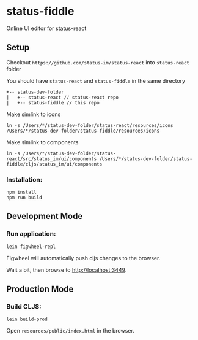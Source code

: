 # status-fiddle

Online UI editor for status-react

## Setup

Checkout `https://github.com/status-im/status-react` into `status-react` folder 

You should have `status-react` and `status-fiddle` in the same directory

```
+-- status-dev-folder
|   +-- status-react // status-react repo 
|   +-- status-fiddle // this repo

```

Make simlink to icons  

```
ln -s /Users/*/status-dev-folder/status-react/resources/icons /Users/*/status-dev-folder/status-fiddle/resources/icons
```

Make simlink to components  

```
ln -s /Users/*/status-dev-folder/status-react/src/status_im/ui/components /Users/*/status-dev-folder/status-fiddle/cljs/status_im/ui/components
```

### Installation:

```
npm install
npm run build
```

## Development Mode

### Run application:

```
lein figwheel-repl
```

Figwheel will automatically push cljs changes to the browser.

Wait a bit, then browse to [http://localhost:3449](http://localhost:3449).

## Production Mode

### Build CLJS:

```
lein build-prod
```

Open `resources/public/index.html` in the browser.
